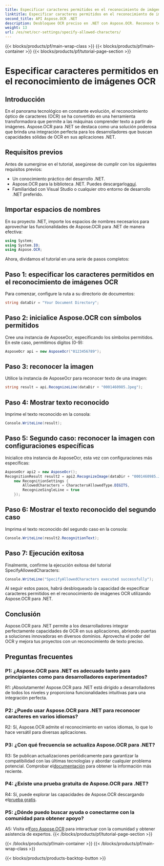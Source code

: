 ```yaml
---
title: Especificar caracteres permitidos en el reconocimiento de imágenes OCR
linktitle: Especificar caracteres permitidos en el reconocimiento de imágenes OCR
second_title: API Aspose.OCR .NET
description: Desbloquee OCR preciso en .NET con Aspose.OCR. Reconoce texto de imágenes sin esfuerzo. Descárguelo ahora para vivir una experiencia de desarrollo transformadora.
weight: 13
url: /es/net/ocr-settings/specify-allowed-characters/
---
```


{{< blocks/products/pf/main-wrap-class >}}
{{< blocks/products/pf/main-container >}}
{{< blocks/products/pf/tutorial-page-section >}}

# Especificar caracteres permitidos en el reconocimiento de imágenes OCR

## Introducción

En el panorama tecnológico en constante evolución, el reconocimiento óptico de caracteres (OCR) se ha convertido en una herramienta transformadora que permite a las máquinas comprender texto a partir de imágenes. Aspose.OCR para .NET se destaca como una solución poderosa que brinda una integración perfecta para los desarrolladores que buscan capacidades sólidas de OCR en sus aplicaciones .NET.

## Requisitos previos

Antes de sumergirse en el tutorial, asegúrese de cumplir con los siguientes requisitos previos:

- Un conocimiento práctico del desarrollo .NET.
-  Aspose.OCR para la biblioteca .NET. Puedes descargarlo[aquí](https://releases.aspose.com/ocr/net/).
- Familiaridad con Visual Studio o cualquier otro entorno de desarrollo .NET preferido.

## Importar espacios de nombres

En su proyecto .NET, importe los espacios de nombres necesarios para aprovechar las funcionalidades de Aspose.OCR para .NET de manera efectiva:

```csharp
using System;
using System.IO;
using Aspose.OCR;
```

Ahora, dividamos el tutorial en una serie de pasos completos:

## Paso 1: especificar los caracteres permitidos en el reconocimiento de imágenes OCR

Para comenzar, configure la ruta a su directorio de documentos:

```csharp
string dataDir = "Your Document Directory";
```

## Paso 2: inicialice Aspose.OCR con símbolos permitidos

Cree una instancia de AsposeOcr, especificando los símbolos permitidos. En este caso, permitimos dígitos (0-9):

```csharp
AsposeOcr api = new AsposeOcr("0123456789");
```

## Paso 3: reconocer la imagen

Utilice la instancia de AsposeOcr para reconocer texto de una imagen:

```csharp
string result = api.RecognizeLine(dataDir + "0001460985.Jpeg");
```

## Paso 4: Mostrar texto reconocido

Imprime el texto reconocido en la consola:

```csharp
Console.WriteLine(result);
```

## Paso 5: Segundo caso: reconocer la imagen con configuraciones específicas

Inicialice otra instancia de AsposeOcr, esta vez con configuraciones más específicas:

```csharp
AsposeOcr api2 = new AsposeOcr();
RecognitionResult result2 = api2.RecognizeImage(dataDir + "0001460985.Jpeg", 
    new RecognitionSettings { 
        AllowedCharacters = CharactersAllowedType.DIGITS,
        RecognizeSingleLine = true
    });
```

## Paso 6: Mostrar el texto reconocido del segundo caso

Imprima el texto reconocido del segundo caso en la consola:

```csharp
Console.WriteLine(result2.RecognitionText);
```

## Paso 7: Ejecución exitosa

Finalmente, confirme la ejecución exitosa del tutorial SpecifyAllowedCharacters:

```csharp
Console.WriteLine("SpecifyAllowedCharacters executed successfully");
```

Al seguir estos pasos, habrá desbloqueado la capacidad de especificar caracteres permitidos en el reconocimiento de imágenes OCR utilizando Aspose.OCR para .NET.

## Conclusión

Aspose.OCR para .NET permite a los desarrolladores integrar perfectamente capacidades de OCR en sus aplicaciones, abriendo puertas a soluciones innovadoras en diversos dominios. Aprovecha el poder del OCR y mejora tus proyectos con un reconocimiento de texto preciso.

## Preguntas frecuentes

### P1: ¿Aspose.OCR para .NET es adecuado tanto para principiantes como para desarrolladores experimentados?

R1: ¡Absolutamente! Aspose.OCR para .NET está dirigido a desarrolladores de todos los niveles y proporciona funcionalidades intuitivas para una integración perfecta.

### P2: ¿Puedo usar Aspose.OCR para .NET para reconocer caracteres en varios idiomas?

R2: Sí, Aspose.OCR admite el reconocimiento en varios idiomas, lo que lo hace versátil para diversas aplicaciones.

### P3: ¿Con qué frecuencia se actualiza Aspose.OCR para .NET?

 R3: Se publican actualizaciones periódicamente para garantizar la compatibilidad con las últimas tecnologías y abordar cualquier problema potencial. Comprobar el[documentación](https://reference.aspose.com/ocr/net/) para obtener la información más reciente.

### P4: ¿Existe una prueba gratuita de Aspose.OCR para .NET?

 R4: Sí, puede explorar las capacidades de Aspose.OCR descargando el[prueba gratis](https://releases.aspose.com/).

### P5: ¿Dónde puedo buscar ayuda o conectarme con la comunidad para obtener apoyo?

 A5: Visita el[Foro Aspose.OCR](https://forum.aspose.com/c/ocr/16) para interactuar con la comunidad y obtener asistencia de expertos.
{{< /blocks/products/pf/tutorial-page-section >}}

{{< /blocks/products/pf/main-container >}}
{{< /blocks/products/pf/main-wrap-class >}}

{{< blocks/products/products-backtop-button >}}
